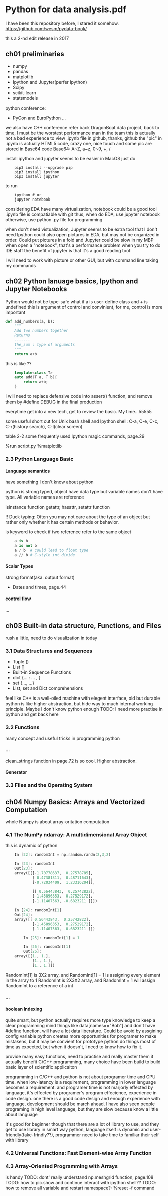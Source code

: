 Python for data analysis.pdf
================================================================================

I have been this repository before, I stared it somehow.
https://github.com/wesm/pydata-book/

this a 2-nd edit release in 2017

ch01 preliminaries
--------------------------------------------------------------------------------
- numpy
- pandas
- matplotlib
- Ipython and Jupyter(perfer Ipython)
- Scipy
- scikit-learn
- statsmodels

python conference:
- PyCon and EuroPython
...

we also have C++ conference
refer back DragonBoat data project, back to time, I must be the worstest performance man in the team
this is actually not a bad experience to view .ipynb file in github, thanks, github
the "pic" in .ipynb is actually HTML5 code, crazy one, nice touch
and some pic are stored in Base64 code
Base64: A~Z, a~z, 0~9, +, /

install ipython and jupyter seems to be easier in MacOS
just do
```shell
    pip3 install --upgrade pip
    pip3 install ipython
    pip3 install jupyter
```
to run
```shell
    ipython # or
    jupyter notebook
```
considering EDA have many virtualization, notebook could be a good tool
.ipynb file is compatiable with git
thus,
when do EDA, use jupyter notebook
otherwise, use python .py file for programming

when don't need vistualization, Jupyter seems to be extra tool that I don't need
Ipython could also open pictures in EDA, but may not be organized in order. Could put pictures in a fold
and Jupyter could be slow in my MBP when open a "notebook", that's a performance problem when you try to do IDE staff
the benefit of jupyter is that it's a good reading tool

I will need to work with picture or other GUI, but with command line taking my commands


ch02 Python lanuage basics, Ipython and Jupyter Notebooks
--------------------------------------------------------------------------------
Python would not be type-safe
what if a is user-define class and + is undefined
this is argument of control and convinient, for me, control is more important
```python
def add_numbers(a, b):
    """
    Add two numbers together
    Returns
    -------
    the_sum : type of arguments
    """
    return a+b
```

this is like ??
```c++
    template<class T>
    auto add(T a, T b){
        return a+b;
    }
```

I will need to replace defensive code into assert() function, and remove them by #define DEBUG in the final production

everytime get into a new tech, get to review the basic. My time...55555

some useful short cut for Unix bash shell and Ipython shell:
C-a, C-e, C-c, C-r(history search), C-l(clear screen)

table 2-2 some frequently used Ipython magic commands, page.29

%run script.py
%matplotlib

### 2.3 Python Language Basic

#### Language semantics
have something I don't know about python

python is strong typed, object have data type but variable names don't have type. All variable names are reference

isinstance function
getattr, hasattr, setattr function

!! Duck typing: Often you may not care about the type of an object but rather only whether it has certain methods or behavior.

is keyword to check if two reference refer to the same object
```python
    a is b
    a is not b
    a / b  # could lead to float type
    a // b # C-style int divide
```

#### Scalar Types
strong format(aka. output format)
- Dates and times, page.44

#### control flow
...

ch03 Built-in data structure, Functions, and Files
--------------------------------------------------------------------------------
rush a little, need to do visualization in today
### 3.1 Data Structures and Sequences
- Tuple ()
- List []
- Built-in Sequence Functions
- dict {... : ... , }
- set {..., ...}
- List, set and Dict comprehensions

feel like C++ is a well-oiled machine with elegent interface, old but durable
python is like higher abstraction, but hide way to much internal working principle. Maybe I don't know python enough
TODO: I need more practise in python and get back here

### 3.2 Functions
many concept and useful tricks in programming python
#### ...
clean_strings function in page.72 is so cool. Higher abstraction.
#### Generator

### 3.3 Files and the Operating System


ch04 Numpy Basics: Arrays and Vectorized Computation
--------------------------------------------------------------------------------
whole Numpy is about array-oritation computation
### 4.1 The NumPy ndarray: A multidimensional Array Object
this is dynamic of python
```python
    In [22]: randomInt = np.random.randn(2,3,2)

    In [23]: randomInt
    Out[23]:
    array([[[-1.70778637,  0.27578785],
            [ 0.47381311,  0.48711643],
            [-0.72034409,  1.23316204]],

            [[ 0.56443843,  0.25742822],
            [-1.45896353,  0.27529172],
            [-1.11407563, -0.6823211 ]]])

    In [24]: randomInt[1]
    Out[24]:
    array([[ 0.56443843,  0.25742822],
            [-1.45896353,  0.27529172],
            [-1.11407563, -0.6823211 ]])

        In [25]: randomInt[1] = 1

        In [26]: randomInt[1]
        Out[26]:
    array([[1., 1.],
            [1., 1.],
            [1., 1.]])
```
RandomInt[1] is 3X2 array, and RandomInt[1] = 1 is assigning every element in the array to 1
RandomInt is 2X3X2 array, and RandomInt = 1 will assign RandomInt to a reference of a int

#### ...
#### boolean Indexing
quite smart, but python actually requires more type knowledge to keep a clear programming mind
things like data[names=="Bob"]
and don't have #define function, will have a lot data liberature. Could be avoid by assgining config variable
python creates more opportunities for programer to make mistakens, but it may be convient for prototype
python do things most of time as expected, but when it doesn't, I need to know how to fix it.

provide many easy functions, need to practise and really master them
it actually benefit C/C++ programming, many choice have been build to build basic layer of scientific applicaiton

programming in C/C++ and python is not about programer time and CPU time.
when low-latency is a requirement, programming in lower language becomes a requirement.
and programer time is not marjorly effected by language, it's effected by programer's program effecience, experience in code design.
one there is a good code design and enough experience with language, development should be march ahead.
I have also seen people programing in high level language, but they are slow because know a little about language

It's good for beginner though that there are a lot of library to use, and they get to use library in smart way
python, language itself is dynamic and user-friendly(fake-frindly??), programmer need to take time to familiar their self with library

### 4.2 Universal Functions: Fast Element-wise Array Function

### 4.3 Array-Oriented Programming with Arrays
<C-l> is handy
TODO: dont' really understand np.meshgrid function, page.108
TODO: how to pic.show and continue interact with ipython shell??
TODO: how to remove all variable and restart namespace?: %reset -f command
